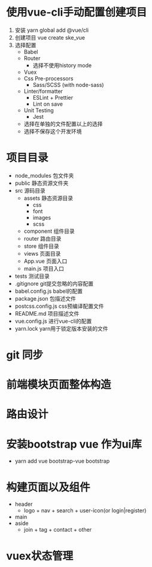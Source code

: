 # 使用vue-cli手动配置创建项目
1. 安装
  yarn global add @vue/cli
2. 创建项目
  vue create ske_vue 
3. 选择配置
   - Babel
   - Router
     - 选择不使用history mode
   - Vuex
   - Css Pre-processors
     - Sass/SCSS (with node-sass)
   - Linter/formatter
     - ESLint + Prettier
     - Lint on save
   - Unit Testing
     - Jest
   - 选择在单独的文件配置以上的选择
   - 选择不保存这个开发环境

# 项目目录
  - node_modules 包文件夹
  - public 静态资源文件夹
  - src 源码目录
    - assets 静态资源目录
      - css
      - font
      - images
      - scss
    - component 组件目录
    - router 路由目录 
    - store 组件目录
    - views 页面目录
    - App.vue 页面入口
    - main.js 项目入口
  - tests 测试目录
  - .gitignore git提交忽略的内容配置
  - babel.config.js babel的配置
  - package.json 包描述文件
  - postcss.config.js css预编译配置文件
  - README.md 项目描述文件
  - vue.config.js 进行vue-cli的配置
  - yarn.lock yarn用于锁定版本安装的文件

# git 同步


# 前端模块页面整体构造

# 路由设计

# 安装bootstrap vue 作为ui库
  - yarn add vue bootstrap-vue bootstrap

# 构建页面以及组件
- header
  - logo + nav + search + user-icon(or login|register)
- main
- aside
  - join + tag + contact + other

# vuex状态管理


